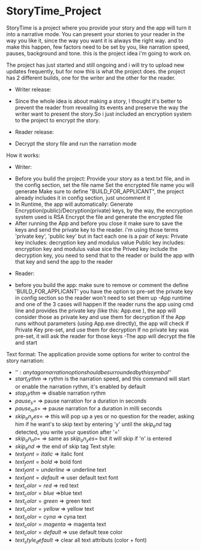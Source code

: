 # StoryTime_Project

StoryTime is a project where you provide your story and the app will turn it into a narrative mode.
You can present your stories to your reader in the way you like it, since the way you want it is always the right way.
and to make this happen, few factors need to be set by you, like narration speed, pauses, background and tone.
this is the project idea i'm going to work on.

The project has just started and still ongoing and i will try to upload new updates frequently, but for now this is what the project does.
the project has 2 different builds, one for the writer and the other for the reader.
+ Writer release:
 - Since the whole idea is about making a story, I thought it's better to prevent the reader from revealing its events and preserve the way the writer want to present the story.So i just included an encryption system to the project to encrypt the story.
+ Reader release:
 - Decrypt the story file and run the narration mode

How it works:
+ Writer:
 - Before you build the project:
    Provide your story as a text.txt file, and in the config section, set the file name
    Set the encrypted file name you will generate
    Make sure to define "BUILD_FOR_APPLICANT", the project already includes it in config section, just uncomment it
 - In Runtime, the app will automatically: 
    Generate Encryption(public)/Decryption(private) keys, by the way, the encryption system used is RSA
    Encrypt the file and generate the encrypted file
 - After running the App and before you close it make sure to save the keys and send the private key to the reader. i'm using those terms 'private key', 'public key' but in fact each one is a pair of keys:
   Private key includes: decryption key and modulus value
   Public key includes: encryption key and modulus value
   sice the Prived key include the decryption key, you need to send that to the reader or build the app with that key and send the app to the reader
+ Reader:
 - before you build the app:
   make sure to remove or comment the define 'BUILD_FOR_APPLICANT'
   you have the option to pre-set the private key in config section so the reader won't need to set them up
 -App runtime and one of the 3 cases will happen
   If the reader runs the app using cmd line and provides the private key (like this: App.exe <decryption key> <modulus value>), the app will consider those as private key and use them for decryption
   If the App runs without parameters (using App.exe directly), the app will check if Private Key pre-set, and use them for decryption
   If no private key was pre-set, it will ask the reader for those keys
 -The app will decrypt the file and start


Text format:
The application provide some options for writer to control the story narration:
 + '$': any tag or narration option should be surrounded by this symbol '$'
 + $start_rythm$ => rythm is the narration speed, and this command will start or enable the narration rythm, it's enabled by default
 + $stop_rythm$ => disable narration rythm 
 + $pause_s=$ => pause narration for a duration in seconds
 + $pause_ms=$ => pause narration for a duration in milli seconds
 + $skip_on_yes=$ => this will pop up a yes or no question for the reader, asking him if he want's to skip text by entering 'y' until the $skip_end$ tag detected, you write your question after '=' 
 + $skip_on_no=$ => same as $skip_on_yes=$ but it will skip if 'n' is entered
 + $skip_end$ => the end of skip tag
 Text style:
 + $text_font=italic$ => italic font
 + $text_font=bold$ => bold font
 + $text_font=underline$ => underline text
 + $text_font=default$ => user default text font
 + $text_color=red$ => red text
 + $text_color=blue$  =>blue text
 + $text_color=green$ => green text
 + $text_color=yellow$ => yellow text
 + $text_color=cyna$ => cyna text
 + $text_color=magenta$ => magenta text
 + $text_color=default$ => use default texe color
 + $text_style_default$ => clear all text attributs (color + font)